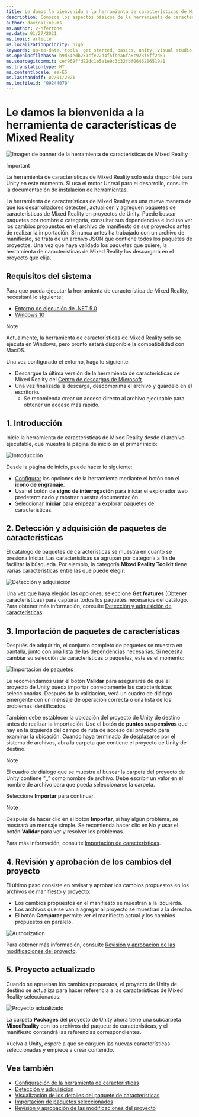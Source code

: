 ```yaml
---
title: Le damos la bienvenida a la herramienta de características de Mixed Reality
description: Conozca los aspectos básicos de la herramienta de características de MR para el desarrollo de HoloLens y VR.
author: davidkline-ms
ms.author: v-hferrone
ms.date: 01/27/2021
ms.topic: article
ms.localizationpriority: high
keywords: up-to-date, tools, get started, basics, unity, visual studio, toolkit, mixed reality headset, windows mixed reality headset, virtual reality headset, installation, Windows, HoloLens, emulator, unreal, openxr
ms.openlocfilehash: b9d54edb251cfe22d4f5fbea6fa8c923f6ff2d69
ms.sourcegitcommit: cef969ffd22dc1e5a1e9c3c32fbf0646206519a1
ms.translationtype: HT
ms.contentlocale: es-ES
ms.lasthandoff: 02/01/2021
ms.locfileid: "99244070"
---
```

# <a name="welcome-to-the-mixed-reality-feature-tool"></a>Le damos la bienvenida a la herramienta de características de Mixed Reality

![Imagen de banner de la herramienta de características de Mixed Reality](images/feature-tool-banner.png)

> [!IMPORTANT]
> La herramienta de características de Mixed Reality solo está disponible para Unity en este momento. Si usa el motor Unreal para el desarrollo, consulte la documentación de [instalación de herramientas](../install-the-tools.md).

La herramienta de características de Mixed Reality es una nueva manera de que los desarrolladores detecten, actualicen y agreguen paquetes de características de Mixed Reality en proyectos de Unity. Puede buscar paquetes por nombre o categoría, consultar sus dependencias e incluso ver los cambios propuestos en el archivo de manifiesto de sus proyectos antes de realizar la importación. Si nunca antes ha trabajado con un archivo de manifiesto, se trata de un archivo JSON que contiene todos los paquetes de proyectos. Una vez que haya validado los paquetes que quiere, la herramienta de características de Mixed Reality los descargará en el proyecto que elija.

## <a name="system-requirements"></a>Requisitos del sistema

Para que pueda ejecutar la herramienta de característica de Mixed Reality, necesitará lo siguiente:

* [Entorno de ejecución de .NET 5.0](https://dotnet.microsoft.com/download/dotnet/5.0)
* [Windows 10](https://www.microsoft.com/software-download/windows10ISO)

> [!NOTE]
> Actualmente, la herramienta de características de Mixed Reality solo se ejecuta en Windows, pero pronto estará disponible la compatibilidad con MacOS.

Una vez configurado el entorno, haga lo siguiente:

* Descargue la última versión de la herramienta de características de Mixed Reality del [Centro de descargas de Microsoft](https://aka.ms/MRFeatureTool).
* Una vez finalizada la descarga, descomprima el archivo y guárdelo en el escritorio.
    * Se recomienda crear un acceso directo al archivo ejecutable para obtener un acceso más rápido.

## <a name="1-getting-started"></a>1. Introducción

Inicie la herramienta de características de Mixed Reality desde el archivo ejecutable, que muestra la página de inicio en el primer inicio:

![Introducción](images/FeatureToolStart.png)

Desde la página de inicio, puede hacer lo siguiente:

* [Configurar](configuring-feature-tool.md) las opciones de la herramienta mediante el botón con el **icono de engranaje**.
* Usar el botón de **signo de interrogación** para iniciar el explorador web predeterminado y mostrar nuestra documentación
* Seleccionar **Iniciar** para empezar a explorar paquetes de características.

## <a name="2-discovering-and-acquiring-feature-packages"></a>2. Detección y adquisición de paquetes de características

El catálogo de paquetes de características se muestra en cuanto se presiona Iniciar. Las características se agrupan por categoría a fin de facilitar la búsqueda. Por ejemplo, la categoría **Mixed Reality Toolkit** tiene varias características entre las que puede elegir:

![Detección y adquisición](images/FeatureToolDiscovery.png)

Una vez que haya elegido las opciones, seleccione **Get features** (Obtener características) para capturar todos los paquetes necesarios del catálogo. Para obtener más información, consulte [Detección y adquisición de características](discovering-features.md).

## <a name="3-importing-feature-packages"></a>3. Importación de paquetes de características

Después de adquirirlo, el conjunto completo de paquetes se muestra en pantalla, junto con una lista de las dependencias necesarias. Si necesita cambiar su selección de características o paquetes, este es el momento:

![Importación de paquetes](images/FeatureToolImport.png)

Le recomendamos usar el botón **Validar** para asegurarse de que el proyecto de Unity pueda importar correctamente las características seleccionadas. Después de la validación, verá un cuadro de diálogo emergente con un mensaje de operación correcta o una lista de los problemas identificados.

También debe establecer la ubicación del proyecto de Unity de destino antes de realizar la importación. Use el botón de **puntos suspensivos** que hay en la izquierda del campo de ruta de acceso del proyecto para examinar la ubicación. Cuando haya terminado de desplazarse por el sistema de archivos, abra la carpeta que contiene el proyecto de Unity de destino.

> [!NOTE]
> El cuadro de diálogo que se muestra al buscar la carpeta del proyecto de Unity contiene "_" como nombre de archivo. Debe escribir un valor en el nombre de archivo para que pueda seleccionarse la carpeta.

Seleccione **Importar** para continuar.

> [!NOTE]
> Después de hacer clic en el botón **Importar**, si hay algún problema, se mostrará un mensaje simple. Se recomienda hacer clic en No y usar el botón **Validar** para ver y resolver los problemas.

Para más información, consulte [Importación de características](importing-features.md).

## <a name="4-reviewing-and-approving-project-changes"></a>4. Revisión y aprobación de los cambios del proyecto

El último paso consiste en revisar y aprobar los cambios propuestos en los archivos de manifiesto y proyecto:

* Los cambios propuestos en el manifiesto se muestran a la izquierda.
* Los archivos que se van a agregar al proyecto se muestran a la derecha.
* El botón **Comparar** permite ver el manifiesto actual y los cambios propuestos en paralelo.

![Authorization](images/FeatureToolApprovalRequest.png)

Para obtener más información, consulte [Revisión y aprobación de las modificaciones del proyecto](reviewing-changes.md).

## <a name="5-project-updated"></a>5. Proyecto actualizado

Cuando se aprueban los cambios propuestos, el proyecto de Unity de destino se actualiza para hacer referencia a las características de Mixed Reality seleccionadas:

![Proyecto actualizado](images/FeatureToolProjectUpdated.png)

La carpeta **Packages** del proyecto de Unity ahora tiene una subcarpeta **MixedReality** con los archivos del paquete de características, y el manifiesto contendrá las referencias correspondientes.

Vuelva a Unity, espere a que se carguen las nuevas características seleccionadas y empiece a crear contenido.

## <a name="see-also"></a>Vea también

- [Configuración de la herramienta de características](configuring-feature-tool.md)
- [Detección y adquisición](discovering-features.md)
- [Visualización de los detalles del paquete de características](viewing-package-details.md)
- [Importación de paquetes seleccionados](importing-features.md)
- [Revisión y aprobación de las modificaciones del proyecto](reviewing-changes.md)
